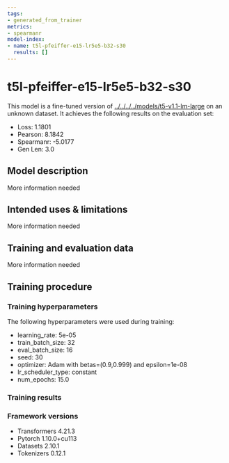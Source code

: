 ```yaml
---
tags:
- generated_from_trainer
metrics:
- spearmanr
model-index:
- name: t5l-pfeiffer-e15-lr5e5-b32-s30
  results: []
---
```


<!-- This model card has been generated automatically according to the information the Trainer had access to. You
should probably proofread and complete it, then remove this comment. -->

# t5l-pfeiffer-e15-lr5e5-b32-s30

This model is a fine-tuned version of [../../../../models/t5-v1.1-lm-large](https://huggingface.co/../../../../models/t5-v1.1-lm-large) on an unknown dataset.
It achieves the following results on the evaluation set:
- Loss: 1.1801
- Pearson: 8.1842
- Spearmanr: -5.0177
- Gen Len: 3.0

## Model description

More information needed

## Intended uses & limitations

More information needed

## Training and evaluation data

More information needed

## Training procedure

### Training hyperparameters

The following hyperparameters were used during training:
- learning_rate: 5e-05
- train_batch_size: 32
- eval_batch_size: 16
- seed: 30
- optimizer: Adam with betas=(0.9,0.999) and epsilon=1e-08
- lr_scheduler_type: constant
- num_epochs: 15.0

### Training results



### Framework versions

- Transformers 4.21.3
- Pytorch 1.10.0+cu113
- Datasets 2.10.1
- Tokenizers 0.12.1
